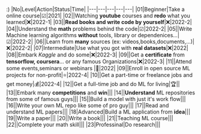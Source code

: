 :)
|No|Level|Action|Status|Time|
|---|---|---|---|---|
|01|Beginner|Take a online course|☑|2021|
|02||Watching **youtube** courses and **redo**  what you learned|❌|2022-1|
|03||**Read books and write code by yourself**|❌|2022-2|
|04||Understand the **math** problems behind the code|☑|2022-2|
|05||Write Machine learning algorithms **without** tools, library or dependenices...|☑|2022-2|
|06||Learn from **many** sources (ex: videos,books,documents,...)|❌|2022-2|
|07|Intermediate|Use what you got with **real datasets**|❌|2022|
|08||Embark *Kaggle* and do some|❌|2022-3|
|09||Get a **certificate** from **tensorflow, coursera**... or any famous Organizations|❌|2022-3|
|11||Attend some events,seminars or webinars |🙋|2022|
|09||Enroll in open source ML projects for non-profit|⭐|2022-4|
|10||Get a part-time or freelance jobs and get money|💰|2022-4|
|12||Get a full-time job and do ML for living|🏆||
|13||Embark many **competitions** and **win**|||
|14||**Understand** ML repositories from some of famous guys|||
|15||Build a model with just it's work flow|||
|16||Write your own ML repo like some of pro guy|||
|17||Read and understand ML papers|||
|18|Advanced|Build a ML application from **idea**|||
|19||Write a paper|||
|20||Write a book|||
|21||Teaching ML course|||
|22||Complete your math skill|||
|23|Professinal|Do research|||



